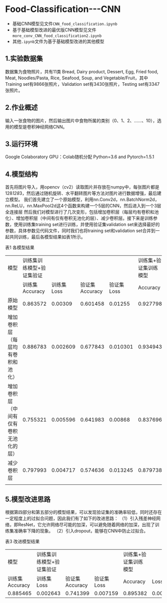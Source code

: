 # Food-Classification---CNN
* 基础CNN模型见文件`CNN_food_classification.ipynb`
* 基于基础模型改进的最优版CNN模型见文件`more_conv_CNN_food_classification2.ipynb`
* 其他`.ipynb`文件为基于基础模型改进的其他模型
## 1.实验数据集
数据集为食物照片，共有11类 Bread, Dairy product, Dessert, Egg, Fried food, Meat, Noodles/Pasta, Rice, Seafood, Soup, and Vegetable/Fruit，其中Training set有9866张照片，Validation set有3430张照片，Testing set有3347张照片。
## 2.作业概述
输入一张食物的图片，然后输出图片中食物所属的类别（0、1、2、……、10），选用的模型是卷积神经网络CNN。
## 3.运行环境
Google Colaboratory
GPU：Colab随机分配
Python=3.6 and Pytorch=1.5.1
## 4.模型结构
首先将图片导入，用opencv（cv2）读取图片并存放在numpy中，每张图片都是128*128*3，然后通过随机旋转、水平翻转图片等方法对图片进行数据增强，最后建立模型。
我们首先建立了一个原始模型，利用nn.Conv2d，nn.BatchNorm2d，nn.ReLU，nn.MaxPool2d这4个函数来构建一个5层的CNN，然后进入到一个3层全连接层
然后我们对模型进行了几次变形，包括增加卷积层（每层均有卷积和池化）、增加卷积层（中间有仅有卷积无池化的层）、减少卷积层。接下来是训练参数，使用训练集training set进行训练，并使用验证集validation set来选择最好的参数，具体参数见代码文件，同时我们也将training set和validation set合并到一起共同训练，最后各模型结果如表1所示。

表1 各模型结果
<table>
   <tr>
      <td>模型</td>
      <td>训练集训练模型+验证集验证</td>
      <td></td>
      <td></td>
      <td></td>
      <td>训练集+验证集训练模型</td>
      <td></td>
   </tr>
   <tr>
      <td></td>
      <td>训练集Accuracy</td>
      <td>训练集Loss</td>
      <td>验证集Accuracy</td>
      <td>验证集Loss</td>
      <td>Accuracy</td>
      <td>Loss</td>
   </tr>
   <tr>
      <td>原始模型</td>
      <td>0.863572</td>
      <td>0.00309</td>
      <td>0.601458</td>
      <td>0.01255</td>
      <td>0.927798</td>
      <td>0.001628</td>
   </tr>
   <tr>
      <td>增加卷积层（每层均有卷积和池化）</td>
      <td>0.886783</td>
      <td>0.002609</td>
      <td>0.677843</td>
      <td>0.010301</td>
      <td>0.934943</td>
      <td>0.00145</td>
   </tr>
   <tr>
      <td>增加卷积层（中间有仅有卷积无池化的层）</td>
      <td>0.755321</td>
      <td>0.005596</td>
      <td>0.641983</td>
      <td>0.00868</td>
      <td>0.837696</td>
      <td>0.003616</td>
   </tr>
   <tr>
      <td>减少卷积层</td>
      <td>0.797993</td>
      <td>0.004717</td>
      <td>0.574636</td>
      <td>0.013245</td>
      <td>0.879738</td>
      <td>0.002646</td>
   </tr>
   <tr>
      <td></td>
   </tr>
</table>

## 5.模型改进思路
根据第四部分和第五部分的模型结果，可以发现验证集的准确率较低，同时还存在一定程度上的过拟合问题，因此我们有了如下的改进思路：
（1）引入残差神经网络，即ResNet，它允许网络尽可能的加深，可以避免随着网络的加深，出现了训练集准确率下降的现象。
（2）引入dropout，能够在CNN中防止过拟合。

表3 改进模型结果
<table>
   <tr>
      <td>模型</td>
      <td>训练集训练模型+验证集验证</td>
      <td></td>
      <td></td>
      <td>训练集+验证集训练模型</td>
      <td></td>
   </tr>
   <tr>
      <td>训练集Accuracy</td>
      <td>训练集Loss</td>
      <td>验证集Accuracy</td>
      <td>验证集Loss</td>
      <td>Accuracy</td>
      <td>Loss</td>
   </tr>
   <tr>
      <td>0.885465</td>
      <td>0.002643</td>
      <td>0.741399</td>
      <td>0.007159</td>
      <td>0.895382</td>
      <td>0.00237</td>
   </tr>
</table>

